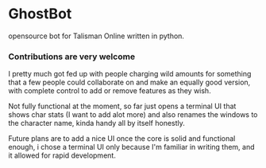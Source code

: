 # GhostBot #
opensource bot for Talisman Online written in python.

### Contributions are very welcome ###

I pretty much got fed up with people charging wild amounts for something that a few people could collaborate on 
and make an equally good version, with complete control to add or remove features as they wish. 

Not fully functional at the moment, so far just opens a terminal UI that shows char stats (I want to add alot more) 
and also renames the windows to the character name, kinda handy all by itself honestly.

Future plans are to add a nice UI once the core is solid and functional enough, i chose a terminal UI only because 
I'm familiar in writing them, and it allowed for rapid development.